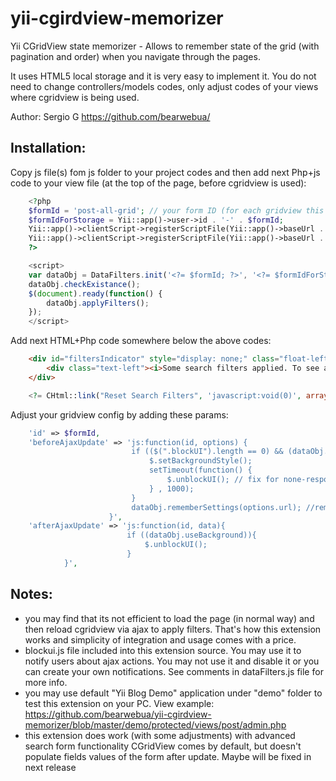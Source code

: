 yii-cgirdview-memorizer
=======================

Yii CGridView state memorizer - Allows to remember state of the grid (with pagination and order) when you navigate through the pages.

It uses HTML5 local storage and it is very easy to implement it. You do not need to change controllers/models codes, only adjust codes of your views where cgridview is being used. 

Author: Sergio G https://github.com/bearwebua/

Installation:
-------------

Copy js file(s) fom js folder to your project codes and then add next Php+js code to your view file (at the top of the page, before cgridview is used):

```php
    <?php
    $formId = 'post-all-grid'; // your form ID (for each gridview this value is unique)
    $formIdForStorage = Yii::app()->user->id . '-' . $formId;
    Yii::app()->clientScript->registerScriptFile(Yii::app()->baseUrl . '/js/dataFilters.js');
    Yii::app()->clientScript->registerScriptFile(Yii::app()->baseUrl . '/js/blockui.js'); //optional
    ?>
````
```js
    <script>
    var dataObj = DataFilters.init('<?= $formId; ?>', '<?= $formIdForStorage; ?>', true); //set last param to false if you are not using blockui.js
    dataObj.checkExistance();
    $(document).ready(function() {
        dataObj.applyFilters();
    });
    </script>
````

Add next HTML+Php code somewhere below the above codes:

```html
    <div id="filtersIndicator" style="display: none;" class="float-left">
        <div class="text-left"><i>Some search filters applied. To see all results reset your search filters</i></div>
    </div>
````
```php
    <?= CHtml::link("Reset Search Filters", 'javascript:void(0)', array("onclick" => "dataObj.removeFielters();")); ?>
````

Adjust your gridview config by adding these params:

```php
    'id' => $formId,
    'beforeAjaxUpdate' => 'js:function(id, options) {
                           if (($(".blockUI").length == 0) && (dataObj.useBackground)) {
                               $.setBackgroundStyle();
                               setTimeout(function() {
                                   $.unblockUI(); // fix for none-responsive UI if there\'s an error with JS
                               } , 1000);
                           }
                           dataObj.rememberSettings(options.url); //remeber current filters to HTML5 storage
                      }',
    'afterAjaxUpdate' => 'js:function(id, data){
                          if ((dataObj.useBackground)){
                              $.unblockUI();
                          }
            }',
````

Notes:
-------------

- you may find that its not efficient to load the page (in normal way) and then reload cgridview via ajax to apply filters. That's how this extension works and simplicity of integration and usage comes with a price.
- blockui.js file included into this extension source. You may use it to notify users about ajax actions. You may not use it and disable it or you can create your own notifications. See comments in dataFilters.js file for more info.
- you may use default "Yii Blog Demo" application under "demo" folder to test this extension on your PC. View example: https://github.com/bearwebua/yii-cgirdview-memorizer/blob/master/demo/protected/views/post/admin.php
- this extension does work (with some adjustments) with advanced search form functionality CGridView comes by default, but doesn't populate fields values of the form after update. Maybe will be fixed in next release 
